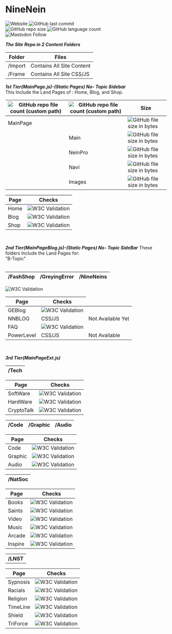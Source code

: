 # NineNein

![Website](https://img.shields.io/website?style=for-the-badge&url=https://9neinsg.github.io/NineNein/)
![GitHub last commit](https://img.shields.io/github/last-commit/9NeinsG/NineNein?style=for-the-badge)
<br>
![GitHub repo size](https://img.shields.io/github/repo-size/9NeinsG/NineNein?style=for-the-badge)
![GitHub language count](https://img.shields.io/github/languages/count/9NeinsG/NineNein?style=for-the-badge)
<br>
<a>![Mastodon Follow](https://img.shields.io/mastodon/follow/908552?color=brightgreen&domain=https%3A%2F%2Fgab.com%2F&label=%40GreyingError%20on%20Gab&style=for-the-badge)</a>
</br>

***The Site Repo in 2 Content Folders***

<table>
<thead>
<tr>
<th><strong>Folder</strong></th>
<th><strong>Files</strong></th>
</tr>
</thead>
<tbody>
<tr>
<td>/Import</td>
<td>Contains All Site Content</td>
</tr>
<tr>
<td>/Frame</td>
<td>Contains All Site CSS/JS</td>
</tr>
</tbody>
</table>

***1st Tier(MainPage.js)-(Static Pages) No- Topic Sidebar***<br>
This Include the Land Pages of :
Home, Blog, and Shop.
<table>
<thead>
<tr>
<th><img alt="GitHub repo file count (custom path)" src="https://img.shields.io/github/directory-file-count/9NeinsG/NineNein/Frame/JS?label=JS%20Files&style=for-the-badge"></th>
<th><img alt="GitHub repo file count (custom path)" src="https://img.shields.io/github/directory-file-count/9NeinsG/NineNein/Frame/CSS?label=Css%20Files&style=for-the-badge"></th>
<th><strong>Size</strong></th>
</tr>
</thead>
<tbody>
<tr>
<td>MainPage</td>
<td></td>
<td><img alt="GitHub file size in bytes" src="https://img.shields.io/github/size/9NeinsG/NineNein/Frame/JS/MainPageDev.js?style=for-the-badge"</td>
</tr>
<tr>
<td></td>
<td>Main</td>
<td><img alt="GitHub file size in bytes" src="https://img.shields.io/github/size/9NeinsG/NineNein/Frame/CSS/MainPage.css?style=for-the-badge"
</tr>
<tr>
<td></td>
<td>NeinPro</td>
<td><img alt="GitHub file size in bytes" src="https://img.shields.io/github/size/9NeinsG/NineNein/Frame/CSS/Core/NeinPro.css?style=for-the-badge"</td>
</tr>
<tr>
<td></td>
<td>Navi</td>
<td><img alt="GitHub file size in bytes" src="https://img.shields.io/github/size/9NeinsG/NineNein/Frame/CSS/Core/navi.css?style=for-the-badge"></td>
</tr>
<tr>
<td></td>
<td>Images</td>
<td><img alt="GitHub file size in bytes" src="https://img.shields.io/github/size/9NeinsG/NineNein/Frame/CSS/ALL_Images.css?style=for-the-badge"></td>
</tr>
</tbody>
</table> 

<table>
<thead>
<tr>
<th><strong>Page</strong></th>
<th><strong>Checks</strong></th>
</tr>
</thead>
<tbody>
<tr>
<td>Home</td>
<td><img alt="W3C Validation" src="https://img.shields.io/w3c-validation/html?targetUrl=https%3A%2F%2F9neinsg.github.io%2FNineNein%2F&style=for-the-badge">
</td>
</tr>
<tr>
<td>Blog</td>
<td>
<img alt="W3C Validation" src="https://img.shields.io/w3c-validation/html?targetUrl=https%3A%2F%2F9neinsg.github.io%2FNineNein%2Fblog&style=for-the-badge">
</td>
</tr>
<tr>
<td>Shop</td>
<td><img alt="W3C Validation" src="https://img.shields.io/w3c-validation/html?label=W3C&style=for-the-badge&targetUrl=https%3A%2F%2Fwww.ninenein%2Fshop"></td>
</tr>
</tbody>
</table><br>

***2nd Tier(MainPageBlog.js)-(Static Pages) No- Topic SideBar***
These folders Include the Land Pages for:<br>
"B-Topic"<br><br>
<table>
<thead>
<tr>
<th><strong>/FashShop</strong></th>
<th><strong>/GreyingError</strong></th>
<th><strong>/NineNeins</strong></th>
</tr>
</thead>
</table>

<table>
<thead>
<tr>
<th><strong>Page</strong></th>
<th><strong>Checks</strong></th
</tr>
</thead>
<tbody>
<tr>
<td>GEBlog</td>
<td><img alt="W3C Validation" src="https://img.shields.io/w3c-validation/html?targetUrl=https%3A%2F%2F9neinsg.github.io%2FNineNein%2FB-Topic%2FGreyingErrorBlog&style=for-the-badge">
</td>
</tr>
<tr>
<td>NNBLOG</td>
<td>CSS/JS</td>
<td>Not Available Yet</td>
</tr>
<tr>
<td>FAQ</td>
<td><img alt="W3C Validation" src="https://img.shields.io/w3c-validation/html?targetUrl=https%3A%2F%2F9neinsg.github.io%2FNineNein%2FB-Topic%2FFaqBlog&style=for-the-badge"></td>

<img alt="W3C Validation" src="https://img.shields.io/w3c-validation/html?targetUrl=https%3A%2F%2F9neinsg.github.io%2FNineNein%2FB-Topic%2FFaqBlog&style=for-the-badge">
</tr>
<tr>
<td>PowerLevel</td>
<td>CSS/JS</td>
<td>Not Available</td>
</tr>
</tbody>
</table><br>

***3rd Tier(MainPageExt.js)***
<table>
<thead>
<tr>
<th><strong>/Tech</strong></th>
</tr>
</thead>
<tbody></table>
<table>
<thead>
<tr>
<th><strong>Page</strong></th>
<th><strong>Checks</strong></th
</tr>
</thead>
<tbody>
<tr>
<td>SoftWare</td>
<td><img alt="W3C Validation" src="https://img.shields.io/w3c-validation/html?label=W3C&style=for-the-badge&targetUrl=https%3A%2F%2F9neinsg.github.io%2FNineNein%2FB-Topic%2FTech%2FSoftWare"></td>
</tr>
<tr>
<td>HardWare</td>
<td><img alt="W3C Validation" src="https://img.shields.io/w3c-validation/html?label=W3C&style=for-the-badge&targetUrl=https%3A%2F%2F9neinsg.github.io%2FNineNein%2FB-Topic%2FTech%2FHardWare"></td>
</tr>
<tr>
<td>CryptoTalk</td>
<td><img alt="W3C Validation" src="https://img.shields.io/w3c-validation/html?label=W3C&style=for-the-badge&targetUrl=https%3A%2F%2F9neinsg.github.io%2FNineNein%2FB-Topic%2FTech%2FCryptoTalk"></td>
</tr>
</tbody>
</table>

<table>
<thead>
<tr>
<th><strong>/Code</strong></th>
<th><strong>/Graphic</strong></th>
<th><strong>/Audio</strong></th>
</tr>
</thead>
</table>

<table>
<thead>
<tr>
<th><strong>Page</strong></th>
<th><strong>Checks</strong></th
</tr>
</thead>
<tbody>
<tr>
<td>Code</td>
<td><img alt="W3C Validation" src="https://img.shields.io/w3c-validation/html?label=W3C&style=for-the-badge&targetUrl=https%3A%2F%2F9neinsg.github.io%2FNineNein%2FB-Topic%2FGreyingError%2FCode%2FFashCode"></td>
</tr>
<tr>
<td>Graphic</td>
<td><img alt="W3C Validation" src="https://img.shields.io/w3c-validation/html?label=W3C&style=for-the-badge&targetUrl=https%3A%2F%2F9neinsg.github.io%2FNineNein%2FB-Topic%2FGreyingError%2FGraphic%2FFashPhoto"></td>
</tr>
<tr>
<td>Audio</td>
<td><img alt="W3C Validation" src="https://img.shields.io/w3c-validation/html?targetUrl=https%3A%2F%2F9neinsg.github.io%2FNineNein%2FB-Topic%2FGreyingError%2FAudio%2FFashAlong&style=for-the-badge">
</td>
</tr>
</tbody>
</table>

<table>
<thead>
<tr>
<th><strong>/NatSoc</strong></th>
<table>
<thead>
<tr>
<th><strong>Page</strong></th>
<th><strong>Checks</strong></th>
</tr>
</thead>
<tbody>
<tr>
<td>Books</td>
<td><img alt="W3C Validation" src="https://img.shields.io/w3c-validation/html?label=W3C&style=for-the-badge&targetUrl=https://9neinsg.github.io/NineNein/B-Topic/NatSoc/books"></td>
</tr>
<tr>
<td>Saints</td>
<td><img alt="W3C Validation" src="https://img.shields.io/w3c-validation/html?label=W3C&style=for-the-badge&targetUrl=https://9neinsg.github.io/NineNein/B-Topic/NatSoc/saints.html"></td>
</tr>
<tr>
<td>Video</td>
<td><img alt="W3C Validation" src="https://img.shields.io/w3c-validation/html?label=W3C&style=for-the-badge&targetUrl=https://9neinsg.github.io/NineNein/B-Topic/NatSoc/video.html"></td>
</tr>
<tr>
<td>Music</td>
<td><img alt="W3C Validation" src="https://img.shields.io/w3c-validation/html?label=W3C&style=for-the-badge&targetUrl=https://9neinsg.github.io/NineNein/B-Topic/NatSoc/music.html"></td>
</tr>
<tr>
<td>Arcade</td>
<td><img alt="W3C Validation" src="https://img.shields.io/w3c-validation/html?label=W3C&style=for-the-badge&targetUrl=https://9neinsg.github.io/NineNein/B-Topic/NatSoc/arcade.html"></td>
</tr>
<tr>
<td>Inspire</td>
<td><img alt="W3C Validation" src="https://img.shields.io/w3c-validation/html?style=for-the-badge&targetUrl=https://9neinsg.github.io/NineNein/B-Topic/NatSoc/inspiration.html"></td>
</tr>
</tbody>
</table>
 
<table>
<thread>
<th><strong>/LNST</strong></th>
</tr>
</thead>
</table>
<table>
<thead>
<tr>
<th><strong>Page</strong></th>
<th><strong>Checks</strong></th
</tr>
</thead>
<tbody>
<tr>
<td>Sypnosis</td>
<td><img alt="W3C Validation" src="https://img.shields.io/w3c-validation/html?label=W3C&style=for-the-badge&targetUrl=https://9neinsg.github.io/NineNein/B-Topic/GreyingError/LNST/Synopsis"></td>
</tr>
<tr>
<td>Racials</td>
<td><img alt="W3C Validation" src="https://img.shields.io/w3c-validation/html?label=W3C&style=for-the-badge&targetUrl=https://9neinsg.github.io/NineNein/B-Topic/GreyingError/LNST/Race"></td>
</tr>
<tr>
<td>Religion</td>
<td><img alt="W3C Validation" src="https://img.shields.io/w3c-validation/html?label=W3C&style=for-the-badge&targetUrl=https://9neinsg.github.io/NineNein/B-Topic/GreyingError/LNST/Religion"></td>
</tr>
<tr>
<td>TimeLine</td>
<td><img alt="W3C Validation" src="https://img.shields.io/w3c-validation/html?label=W3C&style=for-the-badge&targetUrl=https://9neinsg.github.io/NineNein/B-Topic/GreyingError/LNST/TimeLine"></td>
</tr>
<tr>
<td>Shield</td>
<td><img alt="W3C Validation" src="https://img.shields.io/w3c-validation/html?label=W3C&style=for-the-badge&targetUrl=https://9neinsg.github.io/NineNein/B-Topic/GreyingError/LNST/Shield"></td>
</tr>
<tr>
<td>TriForce</td>
<td><img alt="W3C Validation" src="https://img.shields.io/w3c-validation/html?label=W3C&style=for-the-badge&targetUrl=https://9neinsg.github.io/NineNein/B-Topic/GreyingError/LNST/TriForce"></td>
</tr>
</tbody>
</table>
